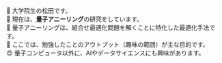 👋 大学院生の松田です。  
🌱 現在は、**量子アニーリング**の研究をしています。  
💞️ 量子アニーリングは、組合せ最適化問題を解くことに特化した最適化手法です。  
🚩 ここでは、勉強したことのアウトプット（趣味の範囲）が主な目的です。  
😊 量子コンピュータ以外に、AIやデータサイエンスにも興味があります。

<!---
Matsuda-K/Matsuda-K is a ✨ special ✨ repository because its `README.md` (this file) appears on your GitHub profile.
You can click the Preview link to take a look at your changes.
--->
